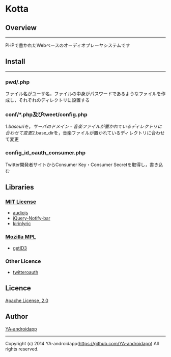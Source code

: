 Kotta
====

## Overview
---

PHPで書かれたWebベースのオーディオプレーヤシステムです

## Install
---

### pwd/<USERNAME>.php

ファイル名がユーザ名，ファイルの中身がパスワードであるようなファイルを作成し，それぞれのディレクトリに設置する

### conf/*.php及びtweet/config.php

1.$baseuriを，サーバのドメイン・音楽ファイルが置かれているディレクトリに合わせて変更
2.$base_dirを，音楽ファイルが置かれているディレクトリに合わせて変更

### config_id_oauth_consumer.php

Twitter開発者サイトからConsumer Key・Consumer Secretを取得し，書き込む

## Libraries

### [MIT License](http://www.opensource.org/licenses/mit-license.php)

* [audiojs](http://kolber.github.io/audiojs/)
* [jQuery-Notify-bar](http://www.whoop.ee/posts/2013-04-05-the-resurrection-of-jquery-notify-bar/)
* [kirinlyric](https://github.com/kirinsan-org/kirinlyric)

### [Mozilla MPL](http://www.mozilla.org/MPL/2.0/)

* [getID3](http://getid3.sourceforge.net/)

### Other Licence

* [twitteroauth](https://github.com/abraham/twitteroauth)

## Licence

[Apache License, 2.0](http://www.apache.org/licenses/LICENSE-2.0)

## Author

[YA-androidapp](https://github.com/YA-androidapp)

---

Copyright (c) 2014 YA-androidapp(https://github.com/YA-androidapp) All rights reserved.